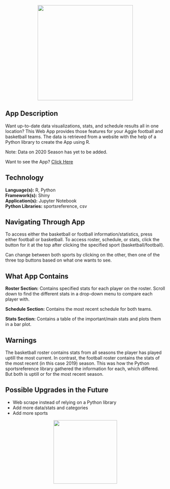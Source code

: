 <p align="center">
  <img src="https://upload.wikimedia.org/wikipedia/commons/e/ee/Texas_A%26M_University_logo.svg" length="200" width="300">
</p>

## App Description  
Want up-to-date data visualizations, stats, and schedule results all in one location? This 
Web App provides those features for your Aggie football and basketball teams. The data is 
retrieved from a website with the help of a Python library to create the App using R. 

Note: Data on 2020 Season has yet to be added. 

Want to see the App? [Click Here](https://ashoksteelers12.shinyapps.io/TAMUSports/)

## Technology
**Language(s):** R, Python <br>
**Framework(s):** Shiny <br>
**Application(s):** Jupyter Notebook <br>
**Python Libraries:** sportsreference, csv <br>

## Navigating Through App
To access either the basketball or football information/statistics, press either football or basketball. 
To access roster, schedule, or stats, click the button for it at the top after clicking the specified sport 
(basketball/football). 

Can change between both sports by clicking on the other, then one of the three top buttons based on what 
one wants to see. 

## What App Contains
**Roster Section:** Contains specified stats for each player on the roster. Scroll down to find the different 
stats in a drop-down menu to compare each player with. 

**Schedule Section:** Contains the most recent schedule for both teams. 

**Stats Section:** Contains a table of the important/main stats and plots them in a bar plot. 

## Warnings
The basketball roster contains stats from all seasons the player has played uptill the 
most current. In contrast, the football roster contains the stats of the most recent (in this case 2019) season.
This was how the Python sportsreference library gathered the information for each, which differed. But both is 
uptill or for the most recent season.

## Possible Upgrades in the Future
- Web scrape instead of relying on a Python library
- Add more data/stats and categories
- Add more sports

<p align="center">
  <img src="https://clipartart.com/images/aggie-thumb-clipart-4.jpg" length="100" width="200">
</p>

